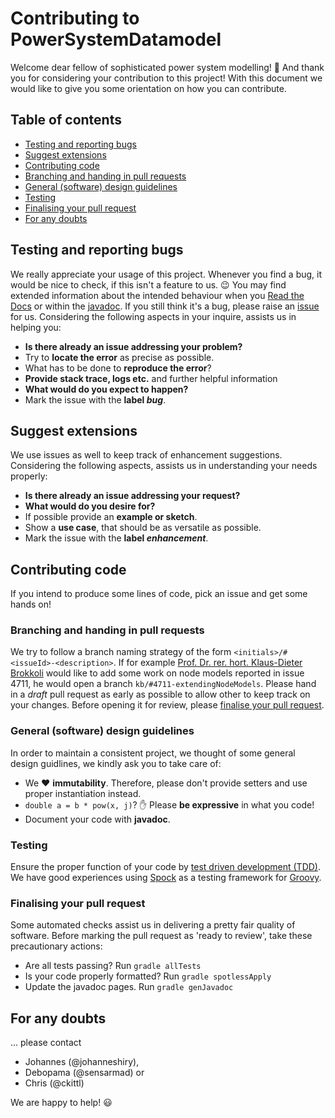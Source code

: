 # Contributing to PowerSystemDatamodel
Welcome dear fellow of sophisticated power system modelling! :wave:
And thank you for considering your contribution to this project!
With this document we would like to give you some orientation on how you can contribute.

## Table of contents
* [Testing and reporting bugs](#testing-and-reporting-bugs)
* [Suggest extensions](#suggest-extensions)
* [Contributing code](#contributing-code)
* [Branching and handing in pull requests](#branching-and-handing-in-pull-requests)
* [General (software) design guidelines](#general-software-design-guidelines)
* [Testing](#testing)
* [Finalising your pull request](#finalising-your-pull-request)
* [For any doubts](#for-any-doubts)

## Testing and reporting bugs
We really appreciate your usage of this project.
Whenever you find a bug, it would be nice to check, if this isn't a feature to us. :wink:
You may find extended information about the intended behaviour when you [Read the Docs](https://powersystemdatamodel.readthedocs.io/en/latest/) or within the [javadoc](https://ie3-institute.github.io/PowerSystemDataModel/javadoc/).
If you still think it's a bug, please raise an [issue](https://guides.github.com/features/issues/) for us.
Considering the following aspects in your inquire, assists us in helping you:

* **Is there already an issue addressing your problem?**
* Try to **locate the error** as precise as possible.
* What has to be done to **reproduce the error**?
* **Provide stack trace, logs etc.** and further helpful information
* **What would do you expect to happen?**
* Mark the issue with the **label _bug_**.

## Suggest extensions
We use issues as well to keep track of enhancement suggestions.
Considering the following aspects, assists us in understanding your needs properly:

* **Is there already an issue addressing your request?**
* **What would do you desire for?**
* If possible provide an **example or sketch**.
* Show a **use case**, that should be as versatile as possible.
* Mark the issue with the **label _enhancement_**.

## Contributing code
If you intend to produce some lines of code, pick an issue and get some hands on!

### Branching and handing in pull requests
We try to follow a branch naming strategy of the form `<initials>/#<issueId>-<description>`.
If for example [Prof. Dr. rer. hort. Klaus-Dieter Brokkoli](https://www.instagram.com/prof_broccoli/) would like to add some work on node models reported in issue 4711, he would open a branch `kb/#4711-extendingNodeModels`.
Please hand in a _draft_ pull request as early as possible to allow other to keep track on your changes.
Before opening it for review, please [finalise your pull request](#finalising-your-pull-request).

### General (software) design guidelines
In order to maintain a consistent project, we thought of some general design guidlines, we kindly ask you to take care of:

* We :heart: **immutability**. Therefore, please don't provide setters and use proper instantiation instead.
* `double a = b * pow(x, j)`? :hand: Please **be expressive** in what you code!
* Document your code with **javadoc**.

### Testing
Ensure the proper function of your code by [test driven development (TDD)](https://www.guru99.com/test-driven-development.html).
We have good experiences using [Spock](http://spockframework.org/) as a testing framework for [Groovy](https://groovy-lang.org/).

### Finalising your pull request
Some automated checks assist us in delivering a pretty fair quality of software.
Before marking the pull request as 'ready to review', take these precautionary actions:

* Are all tests passing? Run `gradle allTests`
* Is your code properly formatted? Run `gradle spotlessApply`
* Update the javadoc pages. Run `gradle genJavadoc`

## For any doubts
... please contact
* Johannes (@johanneshiry),
* Debopama (@sensarmad) or
* Chris (@ckittl)

We are happy to help! :smiley:
